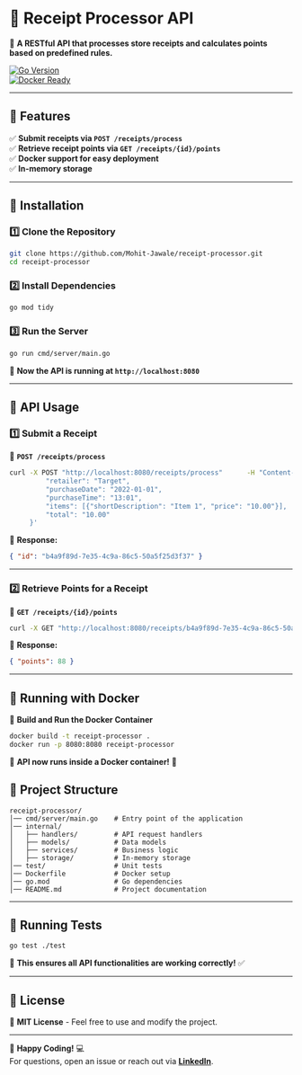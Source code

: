 # 📜 Receipt Processor API

🚀 **A RESTful API that processes store receipts and calculates points based on predefined rules.**

[![Go Version](https://img.shields.io/github/go-mod/go-version/Mohit-Jawale/receipt-processor)](https://golang.org)  
[![Docker Ready](https://img.shields.io/badge/Docker-Supported-blue)](https://www.docker.com/)

---

## 📌 Features

✅ **Submit receipts via `POST /receipts/process`**  
✅ **Retrieve receipt points via `GET /receipts/{id}/points`**  
✅ **Docker support for easy deployment**  
✅ **In-memory storage**

---

## 📌 Installation

### 1️⃣ Clone the Repository

```sh
git clone https://github.com/Mohit-Jawale/receipt-processor.git
cd receipt-processor
```

### 2️⃣ Install Dependencies

```sh
go mod tidy
```

### 3️⃣ Run the Server

```sh
go run cmd/server/main.go
```

🎯 **Now the API is running at `http://localhost:8080`**

---

## 📌 API Usage

### 1️⃣ Submit a Receipt

📌 **`POST /receipts/process`**

```sh
curl -X POST "http://localhost:8080/receipts/process"      -H "Content-Type: application/json"      -d '{
         "retailer": "Target",
         "purchaseDate": "2022-01-01",
         "purchaseTime": "13:01",
         "items": [{"shortDescription": "Item 1", "price": "10.00"}],
         "total": "10.00"
     }'
```

🎯 **Response:**

```json
{ "id": "b4a9f89d-7e35-4c9a-86c5-50a5f25d3f37" }
```

---

### 2️⃣ Retrieve Points for a Receipt

📌 **`GET /receipts/{id}/points`**

```sh
curl -X GET "http://localhost:8080/receipts/b4a9f89d-7e35-4c9a-86c5-50a5f25d3f37/points"
```

🎯 **Response:**

```json
{ "points": 88 }
```

---

## 📌 Running with Docker

📌 **Build and Run the Docker Container**

```sh
docker build -t receipt-processor .
docker run -p 8080:8080 receipt-processor
```

🎯 **API now runs inside a Docker container!** 🐳

## 📌 Project Structure

```
receipt-processor/
│── cmd/server/main.go    # Entry point of the application
│── internal/
│   ├── handlers/         # API request handlers
│   ├── models/           # Data models
│   ├── services/         # Business logic
│   ├── storage/          # In-memory storage
│── test/                 # Unit tests
│── Dockerfile            # Docker setup
│── go.mod                # Go dependencies
│── README.md             # Project documentation
```

---

## 📌 Running Tests

```sh
go test ./test
```

🎯 **This ensures all API functionalities are working correctly!** ✅

---

## 📌 License

📜 **MIT License** - Feel free to use and modify the project.

---

🚀 **Happy Coding!** 💻  
For questions, open an issue or reach out via **[LinkedIn](https://www.linkedin.com/in/mohit-jawale-01a48a1aa/)**.
